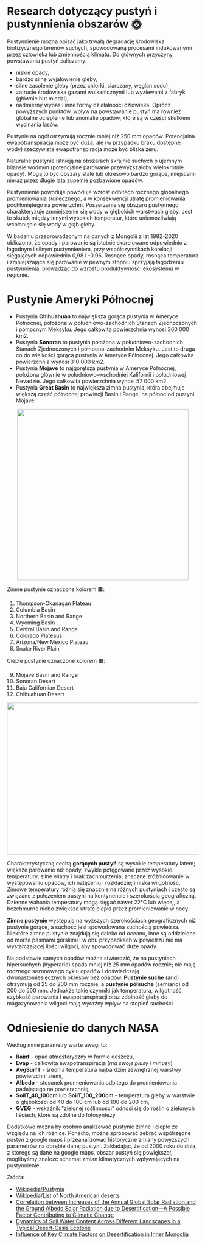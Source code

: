 # Research dotyczący pustyń i pustynnienia obszarów :sun_with_face:
Pustynnienie można opisać jako trwałą degradację środowiska biofizycznego terenów suchych, spowodowaną procesami indukowanymi przez człowieka lub zmiennością klimatu.
Do głównych przyczyny powstawania pustyń zaliczamy: 
- niskie opady,
- bardzo silne wyjałowienie gleby,
- silne zasolenie gleby (przez chlorki, siarczany, węglan sodu), 
- zatrucie środowiska gazami wulkanicznymi lub wyziewami z fabryk (głównie hut miedzi),
- nadmierny wypas i inne formy działalności człowieka.
Oprócz powyższych punktów, wpływ na powstawanie pustyń ma również globalne ocieplenie lub anomalie opadów, które są w części skutkiem wycinania lasów.

Pustynie na ogół otrzymują rocznie mniej niż 250 mm opadów. Potencjalna ewapotranspiracja może być duża, ale (w przypadku braku dostępnej wody) rzeczywista ewapotranspiracja może być bliska zeru.

Naturalne pustynie istnieją na obszarach skrajnie suchych o ujemnym bilansie wodnym (potencjalne parowanie przewyższałoby wielokrotnie opady). Mogą to być obszary stale lub okresowo bardzo gorące, miejscami nieraz przez długie lata zupełnie pozbawione opadów.

Pustynnienie powoduje powoduje wzrost odbitego rocznego globalnego promieniowania słonecznego, a w konsekwencji utratę promieniowania pochłoniętego na powierzchni.
Poszerzanie się obszaru pustynnego charakteryzuje zmniejszenie się wody w głębokich warstwach gleby. Jest to skutek między innymi wysokich temperatur, które uniemożliwiają wchłonięcie się wody w głąb gleby.

W badaniu przeprowadzonym na danych z Mongolii z lat 1982-2020 obliczono, że opady i parowanie są istotnie skorelowane odpowiednio z łagodnym i silnym pustynnieniem, przy współczynnikach korelacji sięgających odpowiednio 0,98 i -0,96. Rosnące opady, rosnąca temperatura i zmniejszające się parowanie w pewnym stopniu sprzyjają łagodzeniu pustynnienia, prowadząc do wzrostu produktywności ekosystemu w regionie.

# Pustynie Ameryki Północnej
- Pustynia **Chihuahuan** to największa gorąca pustynia w Ameryce Północnej, położona w południowo-zachodnich Stanach Zjednoczonych i północnym Meksyku. Jego całkowita powierzchnia wynosi 360 000 km2.
- Pustynia **Sonoran** to pustynia położona w południowo-zachodnich Stanach Zjednoczonych i północno-zachodnim Meksyku. Jest to druga co do wielkości gorąca pustynia w Ameryce Północnej. Jego całkowita powierzchnia wynosi 310 000 km2.
- Pustynia **Mojave** to najgorętsza pustynia w Ameryce Północnej, położona głównie w południowo-wschodniej Kalifornii i południowej Nevadzie. Jego całkowita powierzchnia wynosi 57 000 km2.
- Pustynia **Great Basin** to największa zimna pustynia, która obejmuje większą część północnej prowincji Basin i Range, na północ od pustyni Mojave.

<p align="center">
  <img src="https://upload.wikimedia.org/wikipedia/commons/thumb/c/c3/Deserts_of_North_America.svg/800px-Deserts_of_North_America.svg.png" width="450" height="450" />
</p>
Zimne pustynie oznaczone kolorem 🟫:

1. Thompson-Okanagan Plateau
2. Columbia Basin
3. Northern Basin and Range
4. Wyoming Basin
5. Central Basin and Range
6. Colorado Plateaus
7. Arizona/New Mexico Plateau
8. Snake River Plain

Ciepłe pustynie oznaczone kolorem 🟧:

9. Mojave Basin and Range
10. Sonoran Desert
11. Baja Californian Desert
12. Chihuahuan Desert

<p align="center">
  <img src="https://upload.wikimedia.org/wikipedia/commons/7/72/Drylandmap.jpg" width="700" height="400" />
</p>

Charakterystyczną cechą **gorących pustyń** są wysokie temperatury latem; większe parowanie niż opady, zwykle potęgowane przez wysokie temperatury, silne wiatry i brak zachmurzenia; znaczne zróżnicowanie w występowaniu opadów, ich natężeniu i rozkładzie; i niska wilgotność. Zimowe temperatury różnią się znacznie na różnych pustyniach i często są związane z położeniem pustyni na kontynencie i szerokością geograficzną. Dzienne wahania temperatury mogą sięgać nawet 22°C lub więcej, a bezchmurne niebo zwiększa utratę ciepła przez promieniowanie w nocy.

**Zimne pustynie** występują na wyższych szerokościach geograficznych niż pustynie gorące, a suchość jest spowodowana suchością powietrza. Niektóre zimne pustynie znajdują się daleko od oceanu, inne są oddzielone od morza pasmami górskimi i w obu przypadkach w powietrzu nie ma wystarczającej ilości wilgoci, aby spowodować duże opady.

Na podstawie samych opadów można stwierdzić, że na pustyniach hipersuchych (hyperarid) spada mniej niż 25 mm opadów rocznie; nie mają rocznego sezonowego cyklu opadów i doświadczają dwunastomiesięcznych okresów bez opadów. **Pustynie suche** (arid) otrzymują od 25 do 200 mm rocznie, a **pustynie półsuche** (semiarid) od 200 do 500 mm. Jednakże takie czynniki jak temperatura, wilgotność, szybkość parowania i ewapotranspiracji oraz zdolność gleby do magazynowania wilgoci mają wyraźny wpływ na stopień suchości.

# Odniesienie do danych NASA

Według mnie parametry warte uwagi to:
- **Rainf** - opad atmosferyczny w formie deszczu,
- **Evap** - całkowita ewapotranspiracja (*ma swoje plusy i minusy*)
- **AvgSurfT** - średnia temperatura najbardziej zewnętrznej warstwy powierzchni ziemi,
- **Albedo** - stosunek promieniowania odbitego do promieniowania padającego na powierzchnię,
- **SoilT_40_100cm** lub **SoilT_100_200cm** - temperatura gleby w warstwie o głębokości od 40 do 100 cm lub od 100 do 200 cm,
- **GVEG** - wskaźnik "zielonej roślinności" odnosi się do roślin o zielonych liściach, które są zdolne do fotosyntezy.

Dodatkowo można by osobno analizować pustynie zimne i ciepłe ze względu na ich różnice.
Ponadto, można spróbować zebrać współrzędne pustyń z google maps i przeanalizować historyczne zmiany powyższych parametrów na obrębie danej pustyni. Zakładając, że od 2000 roku do dnia, z którego są dane na google maps, obszar pustyń się powiększał, moglibyśmy znaleźć schemat zmian klimatycznych wpływających na pustynnienie.

Źródła:
- [Wikipedia/Pustynia](https://pl.wikipedia.org/wiki/Pustynia)
- [Wikipedia/List of North American deserts](https://en.wikipedia.org/wiki/List_of_North_American_deserts)
- [Correlation between Increases of the Annual Global Solar Radiation and the Ground Albedo Solar Radiation due to Desertification—A Possible Factor Contributing to Climatic Change](https://www.mdpi.com/2225-1154/4/4/64)
- [Dynamics of Soil Water Content Across Different Landscapes in a Typical Desert-Oasis Ecotone](https://www.frontiersin.org/articles/10.3389/fenvs.2020.577406/full)
- [Influence of Key Climate Factors on Desertification in Inner Mongolia](https://www.mdpi.com/2073-4433/14/9/1404)
